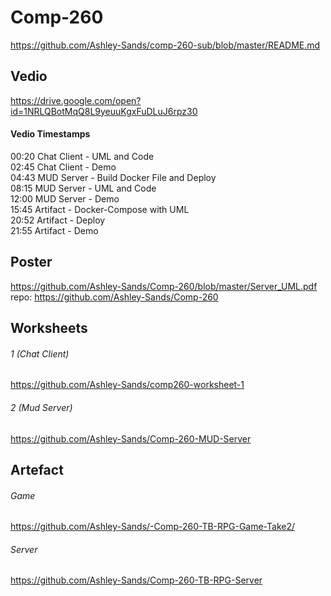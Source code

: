 # Comp-260
https://github.com/Ashley-Sands/comp-260-sub/blob/master/README.md

## Vedio
https://drive.google.com/open?id=1NRLQBotMqQ8L9yeuuKgxFuDLuJ6rpz30

#### Vedio Timestamps
00:20 Chat Client - UML and Code  
02:45 Chat Client - Demo  
04:43 MUD Server - Build Docker File and Deploy  
08:15 MUD Server - UML and Code  
12:00 MUD Server - Demo  
15:45 Artifact - Docker-Compose with UML  
20:52 Artifact - Deploy  
21:55 Artifact - Demo  

## Poster
https://github.com/Ashley-Sands/Comp-260/blob/master/Server_UML.pdf  
repo: https://github.com/Ashley-Sands/Comp-260

## Worksheets
###### 1 (Chat Client)
https://github.com/Ashley-Sands/comp260-worksheet-1

###### 2 (Mud Server)
https://github.com/Ashley-Sands/Comp-260-MUD-Server

## Artefact
###### Game
https://github.com/Ashley-Sands/-Comp-260-TB-RPG-Game-Take2/

###### Server
https://github.com/Ashley-Sands/Comp-260-TB-RPG-Server

